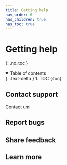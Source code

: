 ```yaml
---
title: Getting help
nav_order: 6
has_children: true
has_toc: true
---
```


# Getting help
{: .no_toc }

<details open markdown="block">
  <summary>
    Table of contents
  </summary>
  {: .text-delta }
1. TOC
{:toc}
</details>

## Contact support

Contact umi
[](mailto:)

## Report bugs

## Share feedback

## Learn more